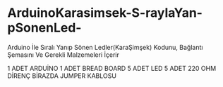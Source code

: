 # ArduinoKarasimsek-S-raylaYan-pSonenLed-
Arduino İle Sıralı Yanıp Sönen Ledler(KaraŞimşek) Kodunu, Bağlantı Şemasını Ve Gerekli Malzemeleri İçerir

1 ADET ARDUİNO
1 ADET BREAD BOARD
5 ADET LED
5 ADET  220 OHM DİRENÇ
BİRAZDA JUMPER KABLOSU
